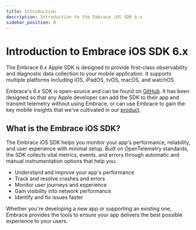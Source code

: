 ```yaml
---
title: Introduction
description: Introduction to the Embrace iOS SDK 6.x
sidebar_position: 0
---
```


# Introduction to Embrace iOS SDK 6.x

The Embrace 6.x Apple SDK is designed to provide first-class observability and diagnostic data collection to your mobile application. It supports multiple platforms including iOS, iPadOS, tvOS, macOS, and watchOS.

Embrace's 6.x SDK is open-source and can be found on [GitHub](https://github.com/embrace-io/embrace-apple-sdk/). It has been designed so that any Apple developer can add the SDK to their app and transmit telemetry without using Embrace, or can use Embrace to gain the key mobile insights that we've cultivated in our [product](/docs/product/index.md).

## What is the Embrace iOS SDK?

The Embrace iOS SDK helps you monitor your app's performance, reliability, and user experience with minimal setup. Built on OpenTelemetry standards, the SDK collects vital metrics, events, and errors through automatic and manual instrumentation options that help you:

- Understand and improve your app's performance
- Track and resolve crashes and errors
- Monitor user journeys and experience
- Gain visibility into network performance
- Identify and fix issues faster

Whether you're developing a new app or supporting an existing one, Embrace provides the tools to ensure your app delivers the best possible experience to your users.